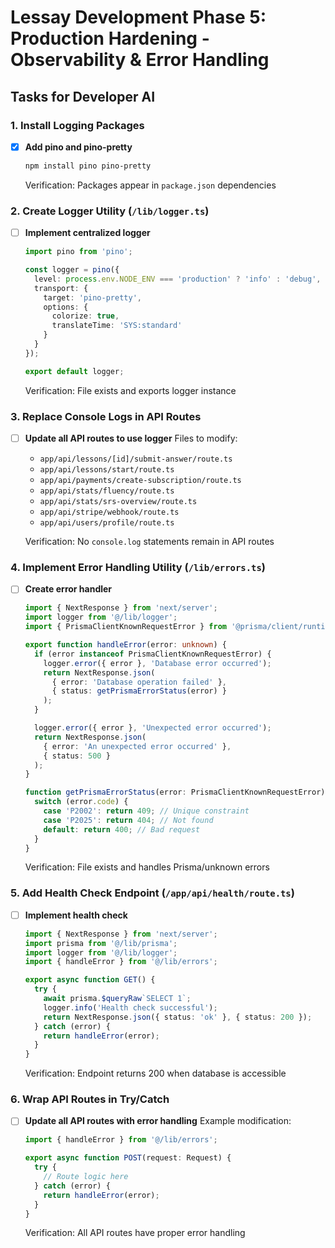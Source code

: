 # Lessay Development Phase 5: Production Hardening - Observability & Error Handling

## Tasks for Developer AI

### 1. Install Logging Packages
- [x] **Add pino and pino-pretty**
  ```bash
  npm install pino pino-pretty
  ```
  Verification: Packages appear in `package.json` dependencies

### 2. Create Logger Utility (`/lib/logger.ts`)
- [ ] **Implement centralized logger**
  ```typescript
  import pino from 'pino';

  const logger = pino({
    level: process.env.NODE_ENV === 'production' ? 'info' : 'debug',
    transport: {
      target: 'pino-pretty',
      options: {
        colorize: true,
        translateTime: 'SYS:standard'
      }
    }
  });

  export default logger;
  ```
  Verification: File exists and exports logger instance

### 3. Replace Console Logs in API Routes
- [ ] **Update all API routes to use logger**
  Files to modify:
  - `app/api/lessons/[id]/submit-answer/route.ts`
  - `app/api/lessons/start/route.ts`
  - `app/api/payments/create-subscription/route.ts`
  - `app/api/stats/fluency/route.ts`
  - `app/api/stats/srs-overview/route.ts`
  - `app/api/stripe/webhook/route.ts`
  - `app/api/users/profile/route.ts`

  Verification: No `console.log` statements remain in API routes

### 4. Implement Error Handling Utility (`/lib/errors.ts`)
- [ ] **Create error handler**
  ```typescript
  import { NextResponse } from 'next/server';
  import logger from '@/lib/logger';
  import { PrismaClientKnownRequestError } from '@prisma/client/runtime/library';

  export function handleError(error: unknown) {
    if (error instanceof PrismaClientKnownRequestError) {
      logger.error({ error }, 'Database error occurred');
      return NextResponse.json(
        { error: 'Database operation failed' },
        { status: getPrismaErrorStatus(error) }
      );
    }

    logger.error({ error }, 'Unexpected error occurred');
    return NextResponse.json(
      { error: 'An unexpected error occurred' },
      { status: 500 }
    );
  }

  function getPrismaErrorStatus(error: PrismaClientKnownRequestError): number {
    switch (error.code) {
      case 'P2002': return 409; // Unique constraint
      case 'P2025': return 404; // Not found
      default: return 400; // Bad request
    }
  }
  ```
  Verification: File exists and handles Prisma/unknown errors

### 5. Add Health Check Endpoint (`/app/api/health/route.ts`)
- [ ] **Implement health check**
  ```typescript
  import { NextResponse } from 'next/server';
  import prisma from '@/lib/prisma';
  import logger from '@/lib/logger';
  import { handleError } from '@/lib/errors';

  export async function GET() {
    try {
      await prisma.$queryRaw`SELECT 1`;
      logger.info('Health check successful');
      return NextResponse.json({ status: 'ok' }, { status: 200 });
    } catch (error) {
      return handleError(error);
    }
  }
  ```
  Verification: Endpoint returns 200 when database is accessible

### 6. Wrap API Routes in Try/Catch
- [ ] **Update all API routes with error handling**
  Example modification:
  ```typescript
  import { handleError } from '@/lib/errors';

  export async function POST(request: Request) {
    try {
      // Route logic here
    } catch (error) {
      return handleError(error);
    }
  }
  ```
  Verification: All API routes have proper error handling